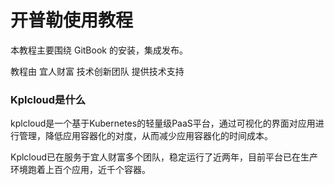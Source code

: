 # 开普勒使用教程

本教程主要围绕 GitBook 的安装，集成发布。

教程由 宜人财富 技术创新团队 提供技术支持

### Kplcloud是什么

kplcloud是一个基于Kubernetes的轻量级PaaS平台，通过可视化的界面对应用进行管理，降低应用容器化的对度，从而减少应用容器化的时间成本。

Kplcloud已在服务于宜人财富多个团队，稳定运行了近两年，目前平台已在生产环境跑着上百个应用，近千个容器。

